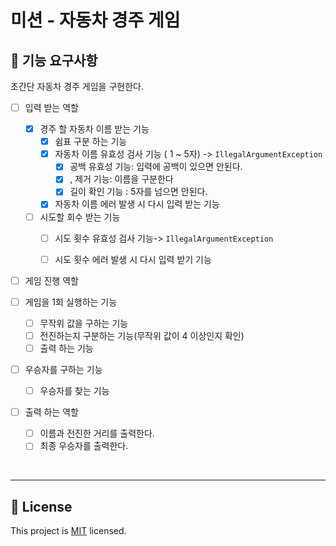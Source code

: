 # 미션 - 자동차 경주 게임

## 🚀 기능 요구사항

초간단 자동차 경주 게임을 구현한다.

- [ ] 입력 받는 역할

  - [x] 경주 할 자동차 이름 받는 기능
    - [x] 쉼표 구분 하는 기능
    - [x] 자동차 이름 유효성 검사 기능 ( 1 ~ 5자) ->  `IllegalArgumentException`
      - [x] 공백 유효성 기능: 입력에 공백이 있으면 안된다.
      - [x] , 제거 기능: 이름을 구분한다
      - [x] 길이 확인 기능 : 5자를 넘으면 안된다.
    - [x] 자동차 이름 에러 발생 시  다시 입력 받는 기능
  - [ ] 시도할 회수 받는 기능
    - [ ] 시도 횟수 유효성 검사 기능->  `IllegalArgumentException`
    - [ ] 시도 횟수 에러 발생 시 다시 입력 받기 기능

  

- [ ]  게임 진행 역할

  - [ ] 게임을 1회 실행하는 기능
    - [ ] 무작위 값을 구하는 기능
    - [ ] 전진하는지 구분하는 기능(무작위 값이 4 이상인지 확인)
    - [ ] 출력 하는 기능 
  - [ ] 우승자를 구하는 기능
    - [ ] 우승자를 찾는 기능

- [ ] 출력 하는 역할

  - [ ] 이름과 전진한 거리를 출력한다.
  - [ ] 최종 우승자를 출력한다.

<br>



---

## 📝 License

This project is [MIT](https://github.com/woowacourse/java-racingcar-precourse/blob/master/LICENSE) licensed.
